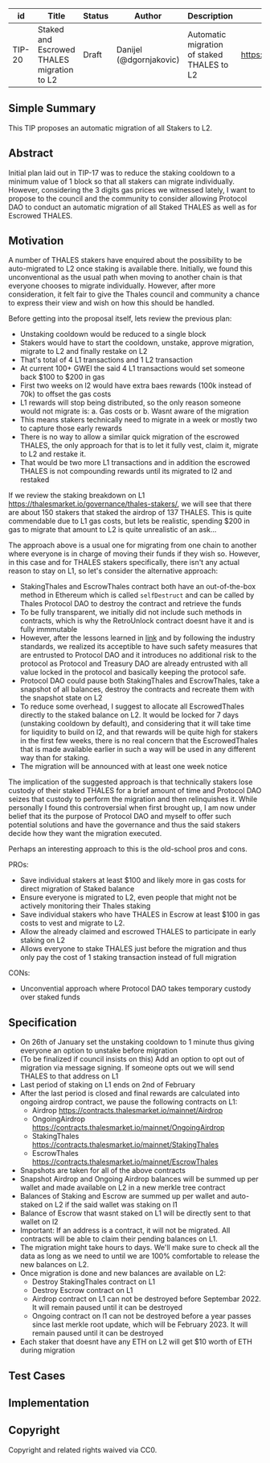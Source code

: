 | id | Title | Status | Author | Description | Discussions to | Created |
| ----------- | ----------- | ----------- | ----------- | ----------- | ----------- | ----------- |
| TIP-20 | Staked and Escrowed THALES migration to L2 | Draft | Danijel (@dgornjakovic) | Automatic migration of staked THALES to L2 | https://discord.gg/8bzFdpGTrp | 2022-01-01
 
## Simple Summary
This TIP proposes an automatic migration of all Stakers to L2.
## Abstract
Initial plan laid out in TIP-17 was to reduce the staking cooldown to a minimum value of 1 block so that all stakers can migrate individually. However, considering the 3 digits gas prices we witnessed lately, I want to propose to the council and the community to consider allowing Protocol DAO to conduct an automatic migration of all Staked THALES as well as for Escrowed THALES.
## Motivation
A number of THALES stakers have enquired about the possibility to be auto-migrated to L2 once staking is available there. Initially, we found this unconventional as the usual path when moving to another chain is that everyone chooses to migrate individually.
However, after more consideration, it felt fair to give the Thales council and community a chance to express their view and wish on how this should be handled.  

Before getting into the proposal itself, lets review the previous plan: 
* Unstaking cooldown would be reduced to a single block
* Stakers would have to start the cooldown, unstake, approve migration, migrate to L2 and finally restake on L2
* That's total of 4 L1 transactions and 1 L2 transaction
* At current 100+ GWEI the said 4 L1 transactions would set someone back $100 to $200 in gas
* First two weeks on l2 would have extra baes rewards (100k instead of 70k) to offset the gas costs
* L1 rewards will stop being distributed, so the only reason someone would not migrate is: a. Gas costs or b. Wasnt aware of the migration
* This means stakers technically need to migrate in a week or mostly two to capture those early rewards
* There is no way to allow a similar quick migration of the escrowed THALES, the only approach for that is to let it fully vest, claim it, migrate to L2 and restake it.
* That would be two more L1 transactions and in addition the escrowed THALES is not compounding rewards until its migrated to l2 and restaked

If we review the staking breakdown on L1 https://thalesmarket.io/governance/thales-stakers/, we will see that there are about 150 stakers that staked the airdrop of 137 THALES. This is quite commendable due to L1 gas costs, but lets be realistic, spending $200 in gas to migrate that amount to L2 is quite unrealistic of an ask...

The approach above is a usual one for migrating from one chain to another where everyone is in charge of moving their funds if they wish so. However, in this case and for THALES stakers specifically, there isn't any actual reason to stay on L1, so let's consider the alternative approach:
* StakingThales and EscrowThales contract both have an out-of-the-box method in Ethereum which is called `selfDestruct` and can be called by Thales Protocol DAO to destroy the contract and retrieve the funds
* To be fully transparent, we initially did not include such methods in contracts, which is why the RetroUnlock contract doesnt have it and is fully immmutable
* However, after the lessons learned in [link](https://thalesmarket.medium.com/a-part-of-thales-core-contributors-tokens-are-locked-and-its-implications-241fcec37888?source=user_profile---------6-------------------------------) and by following the industry standards, we realized its acceptible to have such safety measures that are entrusted to Protocol DAO and it introduces no additional risk to the protocol as Protocol and Treasury DAO are already entrusted with all value locked in the protocol and basically keeping the protocol safe.
* Protocol DAO could pause both StakingThales and EscrowThales, take a snapshot of all balances, destroy the contracts and recreate them with the snapshot state on L2
* To reduce some overhead, I suggest to allocate all EscrowedThales directly to the staked balance on L2. It would be locked for 7 days (unstaking cooldown by default), and considering that it will take time for liquidity to build on l2, and that rewards will be quite high for stakers in the first few weeks, there is no real concern that the EscrowedThales that is made available earlier in such a way will be used in any different way than for staking.
* The migration will be announced with at least one week notice

The implication of the suggested approach is that technically stakers lose custody of their staked THALES for a brief amount of time and Protocol DAO seizes that custody to perform the migration and then relinquishes it.  While personally I found this controversial when first brought up, I am now under belief that its the purpose of Protocol DAO and myself to offer such potential solutions and have the governance and thus the said stakers decide how they want the migration executed.

Perhaps an interesting approach to this is the old-school pros and cons.

PROs:
* Save individual stakers at least $100 and likely more in gas costs for direct migration of Staked balance
* Ensure everyone is migrated to L2, even people that might not be actively monitoring their Thales staking
* Save individual stakers who have THALES in Escrow at least $100 in gas costs to vest and migrate to L2.
* Allow the already claimed and escrowed THALES to participate in early staking on L2
* Allows everyone to stake THALES just before the migration and thus only pay the cost of 1 staking transaction instead of full migration

CONs:
* Unconvential approach where Protocol DAO takes temporary custody over staked funds

## Specification

* On 26th of January set the unstaking cooldown to 1 minute thus giving everyone an option to unstake before migration
* (To be finalized if council insists on this) Add an option to opt out of migration via message signing. If someone opts out we will send THALES to that address on L1
* Last period of staking on L1 ends on 2nd of February
* After the last period is closed and final rewards are calculated into ongoing airdrop contract, we pause the following contracts on L1:  
    * Airdrop https://contracts.thalesmarket.io/mainnet/Airdrop
    * OngoingAirdrop https://contracts.thalesmarket.io/mainnet/OngoingAirdrop
    * StakingThales https://contracts.thalesmarket.io/mainnet/StakingThales
    * EscrowThales https://contracts.thalesmarket.io/mainnet/EscrowThales
* Snapshots are taken for all of the above contracts
* Snapshot Airdrop and Ongoing Airdrop balances will be summed up per wallet and made available on L2 in a new merkle tree contract
* Balances of Staking and Escrow are summed up per wallet and auto-staked on L2 if the said wallet was staking on l1
* Balance of Escrow that wasnt staked on L1 will be directly sent to that wallet on l2
* Important: If an address is a contract, it will not be migrated. All contracts will be able to claim their pending balances on L1.
* The migration might take hours to days. We'll make sure to check all the data as long as we need to until we are 100% comfortable to release the new balances on L2.
* Once migration is done and new balances are available on L2:
  * Destroy StakingThales contract on L1
  * Destroy Escrow contract on L1
  * Airdrop contract on L1 can not be destroyed before Septembar 2022. It will remain paused until it can be destroyed
  * Ongoing contract on l1 can not be destroyed before a year passes since last merkle root update, which will be February 2023. It will remain paused until it can be destroyed
* Each staker that doesnt have any ETH on L2 will get $10 worth of ETH during migration  

  
   

  
## Test Cases
 
## Implementation

## Copyright
 
Copyright and related rights waived via CC0.
